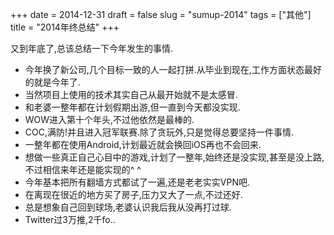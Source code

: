 +++
date = 2014-12-31
draft = false
slug = "sumup-2014"
tags = ["其他"]
title = "2014年终总结"
+++

又到年底了,总该总结一下今年发生的事情.

* 今年换了新公司,几个目标一致的人一起打拼.从毕业到现在,工作方面状态最好的就是今年了.
* 当然项目上使用的技术其实自己从最开始就不是太感冒.
* 和老婆一整年都在计划假期出游,但一直到今天都没实现.
* WOW进入第十个年头,不过他依然是最棒的.
* COC,满防!并且进入冠军联赛.除了贪玩外,只是觉得总要坚持一件事情.
* 一整年都在使用Android,计划最近就会换回iOS再也不会回来.
* 想做一些真正自己心目中的游戏,计划了一整年,始终还是没实现,甚至是没上路,不过相信来年还是能实现的^ ^
* 今年基本把所有翻墙方式都试了一遍,还是老老实实VPN吧.
* 在离现在很近的地方买了房子,压力又大了一点,不过还好.
* 总是想象自己回到球场,老婆认识我后我从没再打过球.
* Twitter过3万推,2千fo..